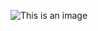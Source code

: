 ![This is an image](https://socialify.git.ci/sparkling-Store/store/image?font=Inter&forks=1&issues=1&language=1&name=1&owner=1&pattern=Solid&pulls=1&stargazers=1&theme=Light)
